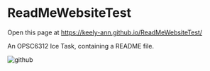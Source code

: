 # ReadMeWebsiteTest

Open this page at https://keely-ann.github.io/ReadMeWebsiteTest/

An OPSC6312 Ice Task, containing a README file.

![github](https://github.com/Keely-Ann/ReadMeWebsiteTest/assets/101563674/18534267-e1da-4733-b418-6e0a12a05f70)
